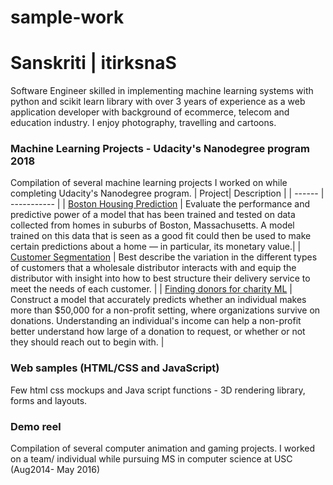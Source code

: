 # sample-work

# Sanskriti | itirksnaS

Software Engineer skilled in implementing machine learning systems with python and scikit learn library with over 3 years of experience as a web application developer with background of ecommerce, telecom and education industry. I enjoy photography, travelling and cartoons.


### Machine Learning Projects - Udacity's Nanodegree program 2018
Compilation of several machine learning projects I worked on while completing Udacity's Nanodegree program.
| Project| Description |
| ------ | ----------- |
| [Boston Housing Prediction](https://github.com/sanskriti1991/machineLearningProjects/blob/master/bostonHousing/boston_housing.ipynb) | Evaluate the performance and predictive power of a model that has been trained and tested on data collected from homes in suburbs of Boston, Massachusetts. A model trained on this data that is seen as a good fit could then be used to make certain predictions about a home — in particular, its monetary value.|
| [Customer Segmentation](https://github.com/sanskriti1991/machineLearningProjects/blob/master/customer_segments/customer_segments.ipynb) | Best describe the variation in the different types of customers that a wholesale distributor interacts with and equip the distributor with insight into how to best structure their delivery service to meet the needs of each customer. |
| [Finding donors for charity ML](https://github.com/sanskriti1991/machineLearningProjects/blob/master/finding_donors/finding_donors.ipynb)    |  Construct a model that accurately predicts whether an individual makes more than $50,000 for a non-profit setting, where organizations survive on donations. Understanding an individual's income can help a non-profit better understand how large of a donation to request, or whether or not they should reach out to begin with. |

### Web samples (HTML/CSS and JavaScript)
Few html css mockups and Java script functions - 3D rendering library, forms and layouts.  

### Demo reel 
Compilation of several computer animation and gaming projects. I worked on a team/ individual while pursuing MS in computer science at USC (Aug2014- May 2016)

